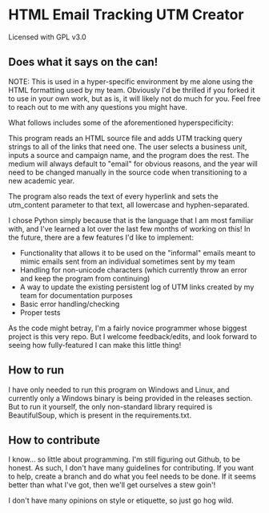 # HTML Email Tracking UTM Creator

Licensed with GPL v3.0

## Does what it says on the can!

NOTE: This is used in a hyper-specific environment by me alone using the HTML formatting used by my team. Obviously I'd be thrilled if you forked it to use in your own work, but as is, it will likely not do much for you. Feel free to reach out to me with any questions you might have.

What follows includes some of the aforementioned hyperspecificity:

This program reads an HTML source file and adds UTM tracking query strings to all of the links that need one. The user selects a business unit, inputs a source and campaign name, and the program does the rest. The medium will always default to "email" for obvious reasons, and the year will need to be changed manually in the source code when transitioning to a new academic year.

The program also reads the text of every hyperlink and sets the utm_content parameter to that text, all lowercase and hyphen-separated. 

I chose Python simply because that is the language that I am most familiar with, and I've learned a lot over the last few months of working on this! In the future, there are a few features I'd like to implement:

- Functionality that allows it to be used on the "informal" emails meant to mimic emails sent from an individual sometimes sent by my team
- Handling for non-unicode characters (which currently throw an error and keep the program from continuing)
- A way to update the existing persistent log of UTM links created by my team for documentation purposes
- Basic error handling/checking
- Proper tests

As the code might betray, I'm a fairly novice programmer whose biggest project is this very repo. But I welcome feedback/edits, and look forward to seeing how fully-featured I can make this little thing!

## How to run

I have only needed to run this program on Windows and Linux, and currently only a Windows binary is being provided in the releases section. But to run it yourself, the only non-standard library required is BeautifulSoup, which is present in the requirements.txt.

## How to contribute

I know... so little about programming. I'm still figuring out Github, to be honest. As such, I don't have many guidelines for contributing. If you want to help, create a branch and do what you feel needs to be done. If it seems better than what I've got, then we'll get ourselves a stew goin'!

I don't have many opinions on style or etiquette, so just go hog wild.
